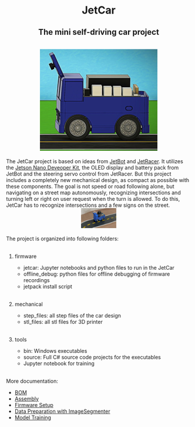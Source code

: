 <h1 style="text-align: center;">JetCar</h1>
<h2 style="text-align: center;">The mini self-driving car project</h2>
<br>
<div style="text-align: center;">
  <img src="docs/assets/images/JetCar.png" />
</div>
<br>
The JetCar project is based on ideas from <a href="https://github.com/NVIDIA-AI-IOT/jetbot">JetBot</a> and <a href="https://github.com/NVIDIA-AI-IOT/jetracer">JetRacer</a>. It utilizes the <a href="https://developer.nvidia.com/embedded/jetson-nano-developer-kit">Jetson Nano Deveoper Kit</a>, the OLED display and battery pack from JetBot and the steering servo control from JetRacer. But this project includes a completely new mechanical design, as compact as possible with these components. 
The goal is not speed or road following alone, but navigating on a street map autonomously, recognizing intersections and turning left or right on user request when the turn is allowed. To do this, JetCar has to recognize intersections and a few signs on the street.
<br>
<div style="text-align: center;">
  <img src="docs/assets/images/JetCar_Demo.gif" />
</div>
<br>
The project is organized into following folders:<br><br>

1. firmware
    - jetcar: Jupyter notebooks and python files to run in the JetCar
    - offline_debug: python files for offline debugging of firmware recordings
    - jetpack install script <br><br>

2. mechanical
    - step_files: all step files of the car design
    - stl_files: all stl files for 3D printer<br><br>

3. tools
    - bin: Windows executables
    - source: Full C# source code projects for the executables 
    - Jupyter notebook for training<br><br>


More documentation:
- [BOM](docs/BOM.md)
- [Assembly](docs/Assembly.md)
- [Firmware Setup](docs/Firmware%20Setup.md)
- [Data Preparation with ImageSegmenter](docs/Data%20Preparation.md)
- [Model Training](tools/jetcar_pytorch_unet_mobilenetv2_catalyst.ipynb)



